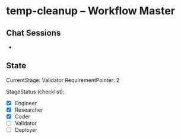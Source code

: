# temp-cleanup – Workflow Master

## Chat Sessions
- <current-chat-id>  <!-- append new IDs if the convo reopens later -->

## State
CurrentStage: Validator
RequirementPointer: 2

StageStatus (checklist):
- [x] Engineer
- [x] Researcher
- [x] Coder
- [ ] Validator
- [ ] Deployer

<!-- When advancing from Validator to Engineer (starting a new requirement cycle), RequirementPointer is auto-incremented by advance_stage.py, and the completed requirement in PROJECT_REQUIREMENTS.md is auto-checked. If all requirements are done, manually set CurrentStage to a terminal state like 'ProjectComplete' or similar. -->